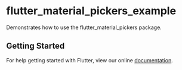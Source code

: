 # flutter_material_pickers_example

Demonstrates how to use the flutter_material_pickers package.

## Getting Started

For help getting started with Flutter, view our online
[documentation](https://flutter.io/).

